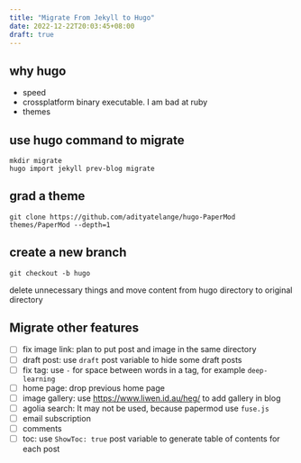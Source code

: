 ```yaml
---
title: "Migrate From Jekyll to Hugo"
date: 2022-12-22T20:03:45+08:00
draft: true
---
```


## why hugo

- speed
- crossplatform binary executable. I am bad at ruby
- themes

## use hugo command to migrate

```
mkdir migrate
hugo import jekyll prev-blog migrate
```

## grad a theme

```
git clone https://github.com/adityatelange/hugo-PaperMod themes/PaperMod --depth=1
```

## create a new branch

```
git checkout -b hugo
```

delete unnecessary things and move content from hugo directory to original directory

## Migrate other features

- [ ] fix image link: plan to put post and image in the same directory
- [ ] draft post: use `draft` post variable to hide some draft posts
- [ ] fix tag: use `-` for space between words in a tag, for example `deep-learning`
- [ ] home page: drop previous home page
- [ ] image gallery: use <https://www.liwen.id.au/heg/> to add gallery in blog
- [ ] agolia search: It may not be used, because papermod use `fuse.js`
- [ ] email subscription
- [ ] comments
- [ ] toc: use `ShowToc: true` post variable to generate table of contents for each post